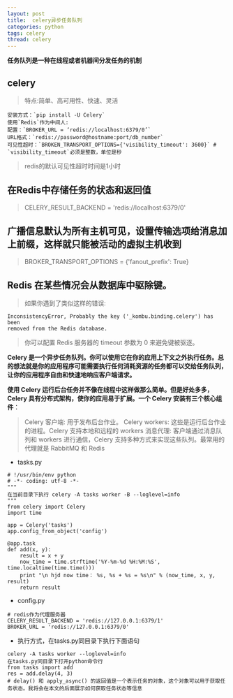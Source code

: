 ```yaml
---
layout: post
title:  celery异步任务队列
categories: python
tags: celery
thread: celery
---
```

**任务队列是一种在线程或者机器间分发任务的机制**

## celery
> 特点:简单、高可用性、快速、灵活

```
安装方式：`pip install -U Celery`
使用`Redis`作为中间人:
配置：`BROKER_URL = ‘redis://localhost:6379/0’`
URL格式：`redis://password@hostname:port/db_number`
可见性超时：`BROKEN_TRANSPORT_OPTIONS={'visibility_timeout': 3600}` # `visibility_timeout`必须是整数，单位是秒
```

> redis的默认可见性超时时间是1小时

## 在Redis中存储任务的状态和返回值
> CELERY_RESULT_BACKEND = 'redis://localhost:6379/0'

## 广播信息默认为所有主机可见，设置传输选项给消息加上前缀，这样就只能被活动的虚拟主机收到
> BROKER_TRANSPORT_OPTIONS = {'fanout_prefix': True}

## Redis 在某些情况会从数据库中驱除键。
> 如果你遇到了类似这样的错误:

```
InconsistencyError, Probably the key ('_kombu.binding.celery') has been
removed from the Redis database.
```

> 你可以配置 Redis 服务器的 timeout 参数为 0 来避免键被驱逐。

**Celery 是一个异步任务队列。你可以使用它在你的应用上下文之外执行任务。总的想法就是你的应用程序可能需要执行任何消耗资源的任务都可以交给任务队列，让你的应用程序自由和快速地响应客户端请求。**

**使用 Celery 运行后台任务并不像在线程中这样做那么简单。但是好处多多，Celery 具有分布式架构，使你的应用易于扩展。一个 Celery 安装有三个核心组件**：

> Celery 客户端: 用于发布后台作业。
> Celery workers: 这些是运行后台作业的进程。Celery 支持本地和远程的 workers
> 消息代理: 客户端通过消息队列和 workers 进行通信，Celery 支持多种方式来实现这些队列。最常用的代理就是 RabbitMQ 和 Redis

* tasks.py

```
# !/usr/bin/env python
# -*- coding: utf-8 -*-
"""
在当前目录下执行 celery -A tasks worker -B --loglevel=info
"""
from celery import Celery
import time

app = Celery('tasks')
app.config_from_object('config')

@app.task
def add(x, y):
    result = x + y
    now_time = time.strftime('%Y-%m-%d %H:%M:%S', time.localtime(time.time()))
    print "\n hjd now time： %s, %s + %s = %s\n" % (now_time, x, y, result)
    return result
```

* config.py

```
# redis作为代理服务器
CELERY_RESULT_BACKEND = 'redis://127.0.0.1:6379/1'
BROKER_URL = 'redis://127.0.0.1:6379/0'
```

* 执行方式，在tasks.py同目录下执行下面语句

```
celery -A tasks worker --loglevel=info
在tasks.py同目录下打开python命令行
from tasks import add
res = add.delay(4, 3)
# delay() 和 apply_async() 的返回值是一个表示任务的对象，这个对象可以用于获取任务状态。我将会在本文的后面展示如何获取任务状态等信息
```
